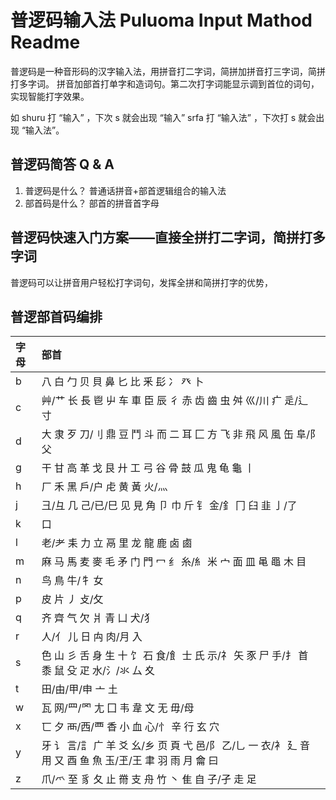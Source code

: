 # 普逻码输入法 Puluoma Input Mathod  Readme

普逻码是一种音形码的汉字输入法，用拼音打二字词，简拼加拼音打三字词，简拼打多字词。
拼音加部首打单字和造词句。第二次打字词能显示调到首位的词句，实现智能打字效果。

如 shuru 打 “输入” ，下次 s 就会出现 “输入”
   srfa 打 “输入法” ，下次打 s 就会出现 “输入法”。
   


## 普逻码简答 Q & A
1. 普逻码是什么？  普通话拼音+部首逻辑组合的输入法
2. 部首码是什么？  部首的拼音首字母


## 普逻码快速入门方案——直接全拼打二字词，简拼打多字词
普逻码可以让拼音用户轻松打字词句，发挥全拼和简拼打字的优势，



## 普逻部首码编排 

|字母 |部首 |
| :------------- |:------------- |
|b  |八 白 勹 贝 貝 鼻 匕 比 釆 髟 冫 癶 卜    |
|c  |艸/艹 长 長 鬯 屮 车 車 臣 辰 彳 赤 齿 齒 虫 舛 巛/川 疒 辵/辶 寸    |
|d  |大 隶 歹 刀/刂 鼎 豆 鬥 斗 而 二 耳 匚 方 飞 非 飛 风 風 缶 阜/阝 父    |
|g  |干 甘 高 革 戈 艮 廾 工 弓 谷 骨 鼓 瓜 鬼 龟 龜 丨    |
|h  |厂 禾 黑 戶/户 虍 黄 黃 火/灬    |
|j  |彐/彑 几 己/已/巳 见 見 角 卩 巾 斤 钅 金/釒 冂 臼 韭 亅/了    |
|k  |口    |
|l  |老/耂 耒 力 立 鬲 里 龙 龍 鹿 卤 鹵    |
|m  |麻 马 馬 麦 麥 毛 矛 门 門 冖 纟 糸/糹 米 宀 面 皿 黾 黽 木 目    |
|n  |鸟 鳥 牛/牜 女    |
|p  |皮 片 丿 攴/攵    |
|q  |齐 齊 气 欠 爿 青 凵 犬/犭    |
|r  |人/亻 儿 日 禸 肉/月 入    |
|s  |色 山 彡 舌 身 生 十 饣 石 食/飠 士 氏 示/礻 矢 豕 尸 手/扌 首 黍 鼠 殳 疋 水/氵/氺 厶 夊    |
|t  |田/由/甲/申 亠 土    |
|w  |瓦 网/罒/罓 尢 囗 韦 韋 文 无 毋/母    |
|x  |匸 夕 襾/西/覀 香 小 血 心/忄 辛 行 玄 穴    |
|y  |牙 讠 言/訁 广 羊 爻 幺/乡 页 頁 弋 邑/阝 乙/乚 一 衣/衤 廴 音 用 又 酉 鱼 魚 玉/玊/王 聿 羽 雨 月 龠 曰    |
|z  |爪/爫 至 豸 夂 止 黹 支 舟 竹 丶 隹 自 子/孑 走 足    |




